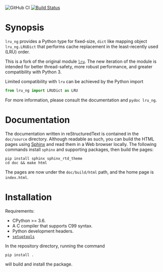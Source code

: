 <!--
vim: spell spelllang=en
-->
![GitHub CI](https://github.com/congma/lru_ng/workflows/GitHub%20CI/badge.svg)
[![Build Status](https://travis-ci.com/congma/lru_ng.svg?branch=devel)](https://travis-ci.com/congma/lru_ng)


Synopsis
========

`lru_ng` provides a Python type for fixed-size, ``dict`` like mapping object
`lru_ng.LRUDict` that performs cache replacement in the least-recently used
(LRU) order.

This is a fork of the original module
[`lru`](https://github.com/amitdev/lru-dict). The new iteration of the module
is intended for better thread-safety, more robust performance, and greater
compatibility with Python 3.

Limited compatibility with `lru` can be achieved by the Python import

```python
from lru_ng import LRUDict as LRU
```

For more information, please consult the documentation and `pydoc lru_ng`.


Documentation
=============

The documentation written in reStructuredText is contained in the `doc/source`
directory. Although readable as such, you can build the HTML pages using
[Sphinx](https://www.sphinx-doc.org/en/master/) and read them in a Web browser
locally. The following commands install `sphinx` and supporting packages, then
build the pages:

```shell
pip install sphinx sphinx_rtd_theme
cd doc && make html
```

The pages are now under the `doc/build/html` path, and the home page is
`index.html`.


Installation
============

Requirements:

- CPython >= 3.6.
- A C compiler that supports C99 syntax.
- Python development headers.
- [`setuptools`](https://github.com/pypa/setuptools)

In the repository directory, running the command

```shell
pip install .
```

will build and install the package.
